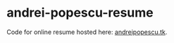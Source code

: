 # andrei-popescu-resume

Code for online resume hosted here: [andreipopescu.tk](http://andreipopescu.tk/).